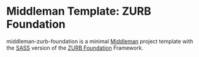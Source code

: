 # Middleman Template: ZURB Foundation #

middleman-zurb-foundation is a minimal [Middleman](http://middlemanapp.com/) project template with the [SASS](http://sass-lang.com/) version of the [ZURB Foundation](http://foundation.zurb.com/) Framework.

